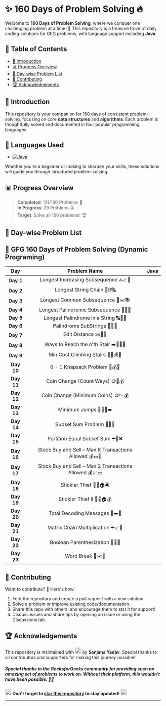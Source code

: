 # **✨ 160 Days of Problem Solving 🔥**


Welcome to **160 Days of Problem Solving**, where we conquer one challenging problem at a time! 🌟 This repository is a treasure trove of daily coding solutions for GFG problems, with  language support including **Java**.

## **📌 Table of Contents**
- [🚀 Introduction](#-introduction)
- [📊 Progress Overview](#-progress-overview)
- [📅 Day-wise Problem List](#-day-wise-problem-list)
- [🤝 Contributing](#-contributing)
- [🏆 Acknowledgements](#-acknowledgements)


## **🚀 Introduction**

This repository is your companion for 160 days of consistent problem-solving, focusing on core **data structures** and **algorithms**. Each problem is thoughtfully solved and documented in four popular programming languages.

## 🚀 **Languages Used**

- [![Java](https://img.shields.io/badge/java-%23ED8B00.svg?style=for-the-badge&logo=java&logoColor=white)](https://github.com/search?q=repo%3AHunterdii%2FGeeksforGeeks-POTD++language%3AJava+path%3ANovember+2024+GFG+SOLUTION&type=code)

Whether you're a beginner or looking to sharpen your skills, these solutions will guide you through structured problem-solving.


## **📊 Progress Overview**

> **Completed**: 131/160 Problems 🎉  
> **In Progress**: 29 Problems ⏳  
> **Target**: Solve all 160 problems! 🏆


## **📅 Day-wise Problem List**  

## **🧵 GFG 160 Days of Problem Solving (Dynamic Programing)** 
| **Day**  | **Problem Name**                                | **Java**                                                                                                                                                                                                                                                                                                                                                                                                                                                                                        |
|:--------:|:-----------------------------------------------:|:-----------------------------------------------------------------------------------------------------------------------------------------------------------------------------------------------------------------------------------------------------------------------------------------------------------------------------------------------------------------------------------------------------------------------------------------------------------------------------------------------------------------------------------:|
| **Day 1**  | Longest Increasing Subsequence 🔝📈🧩        |  |  [Solution](Day%201%20-%20Longest%20Increasing%20Subsequence.md#code-java) |
| **Day 2**  | Longest String Chain 🔗⛓️🔠        |   | [Solution](Day%202%20-%20Longest%20String%20Chain.md#code-java)  |
| **Day 3**  | Longest Common Subsequence 📏✂️📚        |  |  [Solution](Day%203%20-%20Longest%20Common%20Subsequence.md#code-java) |
| **Day 4**  | Longest Palindromic Subsequence 🔁💫🔬        |  |  [Solution](Day%204%20-%20Longest%20Palindromic%20Subsequence.md#code-java) |
| **Day 5**  | Longest Palindrome in a String 🔠📏🔄        |  |  [Solution](Day%205%20-%20Longest%20Palindrome%20in%20a%20String.md#code-java) |
| **Day 6**  | Palindrome SubStrings 📜🔄🔢        |  |  [Solution](Day%206%20-%20Palindrome%20SubStrings.md#code-java-1) |
| **Day 7**  | Edit Distance ✂️🧮🔢        |  | [Solution](Day%207%20-%20Edit%20Distance.md#code-java) |
| **Day 8**  | Ways to Reach the n'th Stair ➡️🏃‍♂️🔢        |  |  [Solution](Day%208%20-%20Ways%20to%20Reach%20the%20n'th%20Stair.md#code-java) |
| **Day 9**  | Min Cost Climbing Stairs 🏃‍♂️💰🔝        |  | [Solution](Day%209%20-%20Min%20Cost%20Climbing%20Stairs.md#code-java) |
| **Day 10**  | 0 - 1 Knapsack Problem 🎒💰🔢        |  |  [Solution](Day%2010%20-%200%20-%201%20Knapsack%20Problem.md#code-java) |
| **Day 11**  | Coin Change (Count Ways) 🪙🔢💰        |  | [Solution](Day%2011%20-%20Coin%20Change%20(Count%20Ways).md#code-java) | 
| **Day 12**  | Coin Change (Minimum Coins) 🪙📉💰        |  |  [Solution](Day%2012%20-%20Coin%20Change%20(Minimum%20Coins).md#code-java) | 
| **Day 13**  | Minimum Jumps 🏃‍♂️💨➡️        |  |  [Solution](Day%2013%20-%20Minimum%20Jumps.md#code-java) |
| **Day 14**  | Subset Sum Problem 🎯🔢✅        |  |  [Solution](Day%2014%20-%20Subset%20Sum%20Problem.md#code-java) | 
| **Day 15**  | Partition Equal Subset Sum ➗🔢❌        |  |  [Solution](Day%2015%20-%20Partition%20Equal%20Subset%20Sum.md#code-java) |
| **Day 16**  | Stock Buy and Sell – Max K Transactions Allowed 💰💵🛒        |  |  [Solution](Day%2016%20-%20Stock%20Buy%20and%20Sell%20–%20Max%20K%20Transactions%20Allowed.md#code-java) | 
| **Day 17**  | Stock Buy and Sell – Max 2 Transactions Allowed 💰💹💵        |  |  [Solution](Day%2017%20-%20Stock%20Buy%20and%20Sell%20–%20Max%202%20Transactions%20Allowed.md#code-java) | 
| **Day 18**  | Stickler Thief 🦹‍♂️🏠🚔        |  |  [Solution](Day%2018%20-%20Stickler%20Thief.md#code-java) | [Solution](Day%2018%20-%20Stickler%20Thief.md#code-python) |
| **Day 19**  | Stickler Thief II 🦹‍♂️🏠💰	        |  |  [Solution](Day%2019%20-%20Stickler%20Thief%20II.md#code-java) | 
| **Day 20**  | Total Decoding Messages 🔢➡️🔡		        |  |  [Solution](Day%2020%20-%20Total%20Decoding%20Messages.md#code-java) |
| **Day 21**  | Matrix Chain Multiplication ➗📈🔢		        |  |  [Solution](Day%2021%20-%20Matrix%20Chain%20Multiplication.md#code-java) |
| **Day 22**  | Boolean Parenthesization 🧮✅❌	        |  |  [Solution](Day%2022%20-%20Boolean%20Parenthesization.md#code-java) | 
| **Day 23**  | Word Break 📖✂️🚀	        |  | [Solution](Day%2023%20-%20Word%20Break.md#code-java) | 


## **🤝 Contributing**
Want to contribute? 🌟 Here's how:
1. Fork the repository and create a _pull request_ with a new solution.
2. Solve a problem or improve existing code/documentation.
3. Share this repo with others, and encourage them to star it for support!
4. Discuss issues and share tips by opening an issue or using the Discussions tab.


## **🏆 Acknowledgements**
This repository is maintained with <img src="https://github.com/user-attachments/assets/00314b63-96bb-4e9a-92f6-4ead67e0fb7d" width="20" height="20"> by **Sanjana Yadav**. Special thanks to all contributors and supporters for making this journey possible!

##### Special thanks to the _GeeksforGeeks_ community for providing such an amazing set of problems to work on. Without their platform, this wouldn't have been possible. 🧑‍💻


<img src="https://github.com/user-attachments/assets/35f6838c-52f5-4e48-8a98-c5203f8c57e3" style="width:20px; color: #FFD700" alt="Star GIF"></h1> **Don't forget to [star this repository]() to stay updated!** <img src="https://github.com/user-attachments/assets/35f6838c-52f5-4e48-8a98-c5203f8c57e3" style="width:20px; color: #FFD700" alt="Star GIF"></h1>

---
